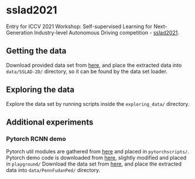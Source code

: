 # sslad2021
Entry for ICCV 2021 Workshop: Self-supervised Learning for Next-Generation Industry-level Autonomous Driving competition -  [sslad2021](https://sslad2021.github.io/pages/challenge.html).

## Getting the data
Download provided data set from [here](https://soda-2d.github.io/documentation.html#data_collection), and place the extracted data into `data/SSLAD-2D/` directory, so it can be found by the data set loader.

## Exploring the data
Explore the data set by running scripts inside the `exploring_data/` directory.

## Additional experiments

### Pytorch RCNN demo

Pytorch util modules are gathered from [here](https://github.com/pytorch/vision/tree/master/references/detection) and placed in `pytorchscripts/`. Pytorch demo code is downloaded from [here](https://pytorch.org/tutorials/intermediate/torchvision_tutorial.html), slightly modified and placed in `playground/`
Download the data set from [here](https://www.cis.upenn.edu/~jshi/ped_html/), and place the extracted data into `data/PennFudanPed/` directory.

